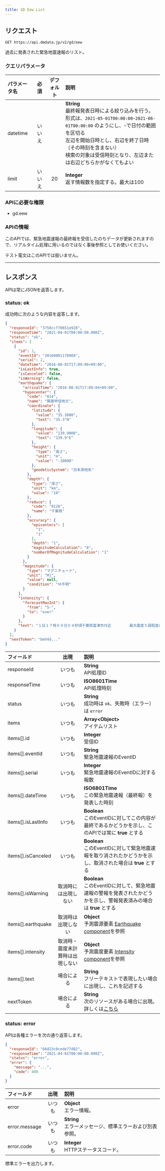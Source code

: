 ```yaml
---
title: GD Eew List
---
```


## リクエスト

`GET https://api.dmdata.jp/v2/gd/eew`

過去に発表された緊急地震速報のリスト。

### クエリパラメータ
|パラメータ名|必須|デフォルト|説明|
|:--|:-:|:-:|:--|
|datetime|いいえ||**String** <br/> 最終報発表日時による絞り込みを行う。<br/> 形式は、`2021-05-01T00:00:00~2021-06-01T00:00:00` のようにし、`~`で日付の範囲を区切る <br/> 左辺を開始日時とし、右辺を終了日時（その時刻を含まない）<br/> 検索の対象は受信時刻となり、左辺または右辺どちらかがなくてもよい |
|limit|いいえ|20|**Integer** <br/> 返す情報数を指定する。最大は100|

### APIに必要な権限
* gd.eew

### APIの情報

このAPIでは、緊急地震速報の最終報を受信したのちデータが更新されますので、リアルタイム処理に用いるのではなく事後参照としてお使いください。

テスト電文はこのAPIでは扱いません。

---

## レスポンス
APIは常にJSONを返答します。

### status: ok
成功時に次のような内容を返答します。

```json
{
  "responseId": "3750ccf70651e928",
  "responseTime": "2021-04-01T00:00:00.000Z",
  "status": "ok",
  "items": [
    {
      "id": 1,
      "eventId": "20160801170904",
      "serial": 2,
      "dateTime": "2016-08-01T17:09:06+09:00",
      "isLastInfo": true,
      "isCanceled": false,
      "isWarning": false,
      "earthquake": {
        "arrivalTime": "2016-08-01T17:09:04+09:00",
        "hypocenter": {
          "code": "014",
          "name": "関東甲信地方",
          "coordinate": {
            "latitude": {
              "value": "35.3000",
              "text": "35.3°N"
            },
            "longitude": {
              "value": "139.9000",
              "text": "139.9°E"
            },
            "height": {
              "type": "高さ",
              "unit": "m",
              "value": "-10000"
            },
            "geodeticSystem": "日本測地系"
          },
          "depth": {
            "type": "深さ",
            "unit": "km",
            "value": "10"
          },
          "reduce": {
            "code": "9120",
            "name": "千葉県"
          },
          "accuracy": {
            "epicenters": [
              "1",
              "1"
            ],
            "depth": "1",
            "magnitudeCalculation": "8",
            "numberOfMagnitudeCalculation": "1"
          }
        },
        "magnitude": {
          "type": "マグニチュード",
          "unit": "Mj",
          "value": null,
          "condition": "Ｍ不明"
        }
      },
      "intensity": {
        "forecastMaxInt": {
          "from": "5-",
          "to": "over"
        }
      },
      "text": "１日１７時０９分０４秒頃千葉県富津市付近　　　　　最大震度５弱程度以上と推定"
    }
  ],
  "nextToken": "bmV4d..."
}
```

|フィールド|出現|説明|
|:--|:-:|:--|
|responseId|いつも|**String** <br/> API処理ID|
|responseTime|いつも|**ISO8601Time** <br/> API処理時刻|
|status|いつも|**String** <br/> 成功時は `ok`、失敗時（エラー）は `error`|
|items|いつも|**Array<Object\>** <br/> アイテムリスト|
|items[\].id|いつも|**Integer** <br/> 受信ID|
|items[\].eventId|いつも|**String** <br/> 緊急地震速報のEventID|
|items[\].serial|いつも|**Integer** <br/> 緊急地震速報のEventIDに対する報数|
|items[\].dateTime|いつも|**ISO6801Time** <br/> この緊急地震速報（最終報）を発表した時刻|
|items[\].isLastInfo|いつも|**Boolean** <br/> このEventIDに対してこの内容が最終であるかどうかを示し、このAPIでは常に **true** とする|
|items[\].isCanceled|いつも|**Boolean** <br/> このEventIDに対して緊急地震速報を取り消されたかどうかを示し、取消された場合は **true** とする|
|items[\].isWarning|取消時には出現しない|**Boolean** <br/> このEventIDに対して、緊急地震速報の警報を発表されたかどうかを示し、警報発表済みの場合は **true** とする|
|items[\].earthquake|取消時は出現しない|**Object** <br/> 予測震源要素 [Earthquake component](/reference/conversion/json/schema/eew-information.md#7-earthquake)を参照|
|items[\].intensity|取消時・震度未計算時は出現しない|**Object** <br/> 予測震度要素 [Intensity component](/reference/conversion/json/schema/eew-information.md#8-intensity)を参照|
|items[\].text|場合による|**String** <br/> フリーテキストで表現したい場合に出現し、これを記述する|
|nextToken|場合による|**String** <br/> 次のリソースがある場合に出現。詳しくは[こちら](/reference/api/v2#カーソルトークン)|

### status: error
APIは各種エラーを次の通り返答します。

```json
{
  "responseId": "66d23c0cede77d82",
  "responseTime": "2021-04-01T00:00:00.000Z",
  "status": "error",
  "error": {
    "message": "...",
    "code": 400
  }
}
```

|フィールド|出現|説明|
|:--|:-:|:--|
|error|いつも|**Object** <br/> エラー情報。|
|error.message|いつも|**String** <br/> エラーメッセージ、標準エラーおよび別表参照。|
|error.code|いつも|**Integer** <br/> HTTPステータスコード。|

標準エラーを出力します。
